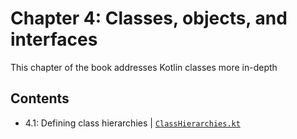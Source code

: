 # Chapter 4: Classes, objects, and interfaces
This chapter of the book addresses Kotlin classes more in-depth

## Contents
* 4.1: Defining class hierarchies | [`ClassHierarchies.kt`](https://github.com/MetalTurtle18/kotlin-learning/blob/main/src/main/kotlin/chapter4/ClassHierarchies.kt)